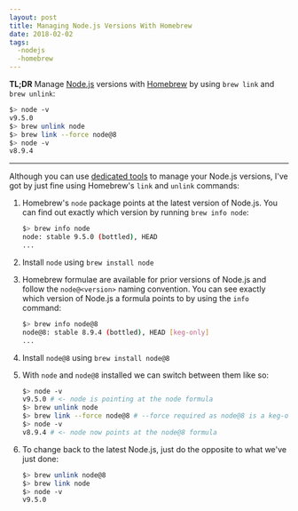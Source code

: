 ```yaml
---
layout: post
title: Managing Node.js Versions With Homebrew
date: 2018-02-02
tags:
  -nodejs
  -homebrew
---
```


**TL;DR** Manage [Node.js](https://nodejs.org) versions with [Homebrew](https://brew.sh/) by using `brew link` and `brew unlink`:

```sh
$> node -v
v9.5.0
$> brew unlink node
$> brew link --force node@8
$> node -v
v8.9.4
```

***


Although you can use [dedicated tools](https://github.com/creationix/nvm) to manage your Node.js versions, I've got
by just fine using Homebrew's `link` and `unlink` commands:

1. Homebrew's `node` package points at the latest version of Node.js. You can find out exactly which version by running `brew info node`:

   ```sh
   $> brew info node
   node: stable 9.5.0 (bottled), HEAD
   ...
   ```
2. Install `node` using `brew install node`
3. Homebrew formulae are available for prior versions of Node.js and follow the `node@<version>`
   naming convention. You can see exactly which version of Node.js a formula points to by
   using the `info` command:

   ```sh
   $> brew info node@8
   node@8: stable 8.9.4 (bottled), HEAD [keg-only]
   ...
   ```
4. Install `node@8` using `brew install node@8`
5. With `node` and `node@8` installed we can switch between them like so:

   ```sh
   $> node -v
   v9.5.0 # <- node is pointing at the node formula
   $> brew unlink node
   $> brew link --force node@8 # --force required as node@8 is a keg-only formula
   $> node -v
   v8.9.4 # <- node now points at the node@8 formula
   ```
6. To change back to the latest Node.js, just do the opposite to what we've
   just done:

   ```sh
   $> brew unlink node@8
   $> brew link node
   $> node -v
   v9.5.0
   ```
